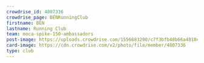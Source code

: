 ```yaml
---
crowdrise_id: 4807336
crowdrise_page: BENRunningClub
firstname: BEN  
lastname: Running Club
team: moca-spike-150-ambassadors
post-image: https://uploads.crowdrise.com/1556683200/c7f3bfb48b66a4818e94f36a6f7e3b69.jpg
card-image: https://cdn.crowdrise.com/v2/photo/file/member/4807336
type: club
---
```


